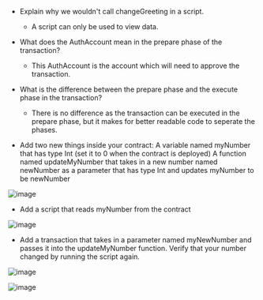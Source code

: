 

   - Explain why we wouldn't call changeGreeting in a script.    
      - A script can only be used to view data.  

   - What does the AuthAccount mean in the prepare phase of the transaction?
      - This AuthAccount is the account which will need to approve the transaction.

   - What is the difference between the prepare phase and the execute phase in the transaction?
      - There is no difference as the transaction can be executed in the prepare phase, but it makes for better readable code to seperate the phases.


   - Add two new things inside your contract:
        A variable named myNumber that has type Int (set it to 0 when the contract is deployed)
        A function named updateMyNumber that takes in a new number named newNumber as a parameter that has type Int and updates myNumber to be newNumber
        
![image](https://user-images.githubusercontent.com/63122442/168476470-0f8866aa-8e7d-455e-8d5e-a7efb34a00e1.png)
        

   - Add a script that reads myNumber from the contract

![image](https://user-images.githubusercontent.com/63122442/168476524-aafbcae5-fca2-4fe4-b341-bd9f8d472438.png)


   - Add a transaction that takes in a parameter named myNewNumber and passes it into the updateMyNumber function. Verify that your number changed by running the script again.
  
![image](https://user-images.githubusercontent.com/63122442/168476673-4ca3bbec-7a64-4ed9-8c64-83be210da5e4.png)

![image](https://user-images.githubusercontent.com/63122442/168476697-d2ef891f-3e49-4ac6-9ea0-f7347c42077e.png)
